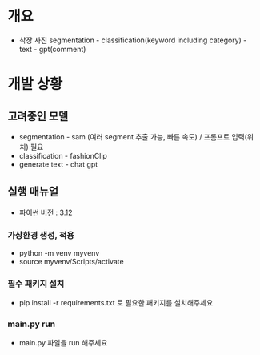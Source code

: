 # 개요
- 착장 사진 segmentation - classification(keyword including category) - text - gpt(comment)
# 개발 상황
## 고려중인 모델
- segmentation - sam (여러 segment 추출 가능, 빠른 속도) / 프롬프트 입력(위치) 필요
- classification - fashionClip
- generate text - chat gpt 


## 실행 매뉴얼 
- 파이썬 버전 : 3.12 
### 가상환경 생성, 적용
- python -m venv myvenv
- source myvenv/Scripts/activate
### 필수 패키지 설치
- pip install -r requirements.txt 로 필요한 패키지를 설치해주세요
### main.py run
- main.py 파일을 run 해주세요
